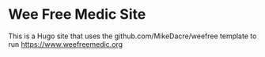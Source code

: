 # Wee Free Medic Site

This is a Hugo site that uses the github.com/MikeDacre/weefree template to
run https://www.weefreemedic.org

